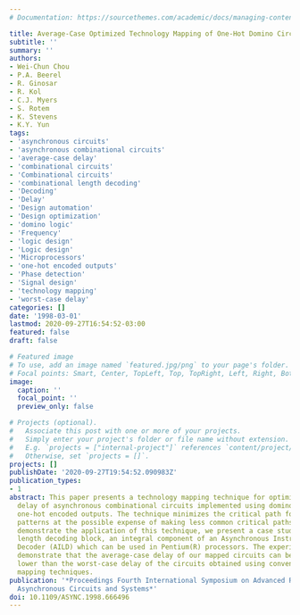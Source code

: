 ```yaml
---
# Documentation: https://sourcethemes.com/academic/docs/managing-content/

title: Average-Case Optimized Technology Mapping of One-Hot Domino Circuits
subtitle: ''
summary: ''
authors:
- Wei-Chun Chou
- P.A. Beerel
- R. Ginosar
- R. Kol
- C.J. Myers
- S. Rotem
- K. Stevens
- K.Y. Yun
tags:
- 'asynchronous circuits'
- 'asynchronous combinational circuits'
- 'average-case delay'
- 'combinational circuits'
- 'Combinational circuits'
- 'combinational length decoding'
- 'Decoding'
- 'Delay'
- 'Design automation'
- 'Design optimization'
- 'domino logic'
- 'Frequency'
- 'logic design'
- 'Logic design'
- 'Microprocessors'
- 'one-hot encoded outputs'
- 'Phase detection'
- 'Signal design'
- 'technology mapping'
- 'worst-case delay'
categories: []
date: '1998-03-01'
lastmod: 2020-09-27T16:54:52-03:00
featured: false
draft: false

# Featured image
# To use, add an image named `featured.jpg/png` to your page's folder.
# Focal points: Smart, Center, TopLeft, Top, TopRight, Left, Right, BottomLeft, Bottom, BottomRight.
image:
  caption: ''
  focal_point: ''
  preview_only: false

# Projects (optional).
#   Associate this post with one or more of your projects.
#   Simply enter your project's folder or file name without extension.
#   E.g. `projects = ["internal-project"]` references `content/project/deep-learning/index.md`.
#   Otherwise, set `projects = []`.
projects: []
publishDate: '2020-09-27T19:54:52.090983Z'
publication_types:
- 1
abstract: This paper presents a technology mapping technique for optimizing the average-case
  delay of asynchronous combinational circuits implemented using domino logic and
  one-hot encoded outputs. The technique minimizes the critical path for common input
  patterns at the possible expense of making less common critical paths longer. To
  demonstrate the application of this technique, we present a case study of a combinational
  length decoding block, an integral component of an Asynchronous Instruction Length
  Decoder (AILD) which can be used in Pentium(R) processors. The experimental results
  demonstrate that the average-case delay of our mapped circuits can be dramatically
  lower than the worst-case delay of the circuits obtained using conventional worst-case
  mapping techniques.
publication: '*Proceedings Fourth International Symposium on Advanced Research in
  Asynchronous Circuits and Systems*'
doi: 10.1109/ASYNC.1998.666496
---
```

